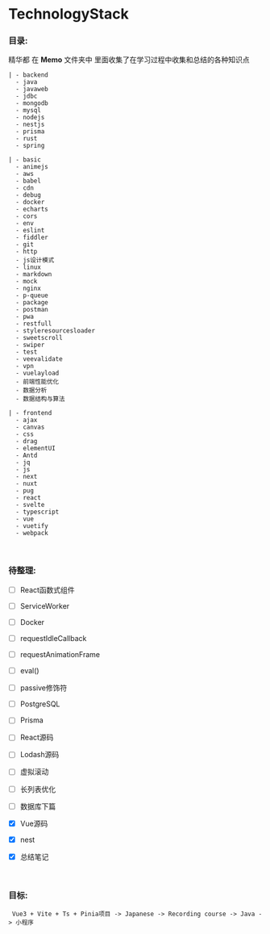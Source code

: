 # TechnologyStack

### 目录:
精华都 在 **Memo** 文件夹中 里面收集了在学习过程中收集和总结的各种知识点

    | - backend
      - java
      - javaweb
      - jdbc
      - mongodb
      - mysql
      - nodejs
      - nestjs
      - prisma
      - rust
      - spring

    | - basic
      - animejs
      - aws
      - babel
      - cdn
      - debug
      - docker
      - echarts
      - cors
      - env
      - eslint
      - fiddler
      - git
      - http
      - js设计模式
      - linux
      - markdown
      - mock
      - nginx
      - p-queue
      - package
      - postman
      - pwa
      - restfull
      - styleresourcesloader
      - sweetscroll
      - swiper
      - test
      - veevalidate
      - vpn
      - vuelayload
      - 前端性能优化
      - 数据分析
      - 数据结构与算法

    | - frontend
      - ajax
      - canvas
      - css
      - drag
      - elementUI
      - Antd
      - jq
      - js
      - next
      - nuxt
      - pug
      - react
      - svelte
      - typescript
      - vue
      - vuetify
      - webpack

<br>

### 待整理:
- [ ] React函数式组件 
- [ ] ServiceWorker
- [ ] Docker
- [ ] requestIdleCallback
- [ ] requestAnimationFrame
- [ ] eval()
- [ ] passive修饰符
- [ ] PostgreSQL
- [ ] Prisma
- [ ] React源码 
- [ ] Lodash源码
- [ ] 虚拟滚动
- [ ] 长列表优化
- [ ] 数据库下篇

- [x] Vue源码
- [x] nest
- [x] 总结笔记

<br>

### 目标:
```
 Vue3 + Vite + Ts + Pinia项目 -> Japanese -> Recording course -> Java -> 小程序
```
